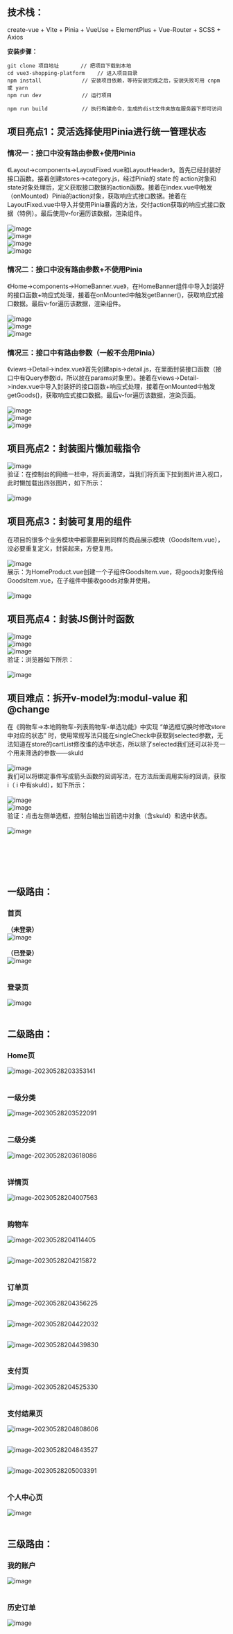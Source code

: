 ## 技术栈：
create-vue + Vite + Pinia + VueUse + ElementPlus + Vue-Router + SCSS + Axios

**安装步骤：**
```
git clone 项目地址       // 把项目下载到本地
cd vue3-shopping-platform    // 进入项目目录
npm install             // 安装项目依赖，等待安装完成之后，安装失败可用 cnpm 或 yarn
npm run dev             // 运行项目

npm run build           // 执行构建命令，生成的dist文件夹放在服务器下即可访问
```
## 项目亮点1：灵活选择使用Pinia进行统一管理状态
### 情况一：接口中没有路由参数+使用Pinia
《Layout->components->LayoutFixed.vue和LayoutHeader》。首先已经封装好接口函数。接着创建stores->category.js，经过Pinia的 state 的 action对象和state对象处理后，定义获取接口数据的action函数。接着在index.vue中触发（onMounted）Pinia的action对象，获取响应式接口数据。接着在LayoutFixed.vue中导入并使用Pinia暴露的方法，交付action获取的响应式接口数据（特例）。最后使用v-for遍历该数据，渲染组件。
<br/><br/>
![image](https://github.com/rinba/Vue3-shopping-platform/assets/106224527/968ce817-186f-43ed-a080-2540e4f92f97)<br/>
![image](https://github.com/rinba/Vue3-shopping-platform/assets/106224527/a4ee43c9-3d97-4a4f-92d0-b472675529a8)<br/>
![image](https://github.com/rinba/Vue3-shopping-platform/assets/106224527/cf8ca2cd-9e56-4833-acbc-8c1aae95c377)<br/>
![image](https://github.com/rinba/Vue3-shopping-platform/assets/106224527/a325a2d4-1c64-4648-a801-b137bc41aad9)<br/>
### 情况二：接口中没有路由参数+不使用Pinia
《Home->components->HomeBanner.vue》，在HomeBanner组件中导入封装好的接口函数+响应式处理，接着在onMounted中触发getBanner()，获取响应式接口数据。最后v-for遍历该数据，渲染组件。<br/><br/>
![image](https://github.com/rinba/Vue3-shopping-platform/assets/106224527/1d756536-5a49-4365-bebb-4d54fa9fa89b)<br/>
![image](https://github.com/rinba/Vue3-shopping-platform/assets/106224527/52f61421-3f8b-44bf-9451-a4171b2268df)<br/>
![image](https://github.com/rinba/Vue3-shopping-platform/assets/106224527/d5f251eb-5ef5-4c4f-84a4-51f887d8e6bc)<br/>
### 情况三：接口中有路由参数（一般不会用Pinia）
《views->Detail->index.vue》首先创建apis->detail.js，在里面封装接口函数（接口中有Query参数id，所以放在params对象里）。接着在views->Detail->index.vue中导入封装好的接口函数+响应式处理，接着在onMounted中触发getGoods()，获取响应式接口数据。最后v-for遍历该数据，渲染页面。<br/><br/>
![image](https://github.com/rinba/Vue3-shopping-platform/assets/106224527/22009c88-c5c6-4293-a887-987415126991)<br/>
![image](https://github.com/rinba/Vue3-shopping-platform/assets/106224527/50f0c73b-b692-4b56-a6b8-52573fd9e91d)<br/>
![image](https://github.com/rinba/Vue3-shopping-platform/assets/106224527/4b3c4b12-ed58-4388-aa79-023f58543f13)<br/>

## 项目亮点2：封装图片懒加载指令
![image](https://github.com/rinba/Vue3-shopping-platform/assets/106224527/3f71a8f0-8a70-49a0-8d3a-d8e804945c9f)<br/>
验证：在控制台的网络一栏中，将页面清空，当我们将页面下拉到图片进入视口，此时懒加载出四张图片，如下所示：<br/><br/>
![image](https://github.com/rinba/Vue3-shopping-platform/assets/106224527/c6e6dbb6-1066-40bc-9059-b09c5968b97a)<br/>


## 项目亮点3：封装可复用的组件
在项目的很多个业务模块中都需要用到同样的商品展示模块（GoodsItem.vue），没必要重复定义，封装起来，方便复用。<br/><br/>
![image](https://github.com/rinba/Vue3-shopping-platform/assets/106224527/70ad42b1-bf18-4b1d-979e-e3c1618b4a01)<br/>
展示：为HomeProduct.vue创建一个子组件GoodsItem.vue，将goods对象传给GoodsItem.vue，在子组件中接收goods对象并使用。<br/><br/>
![image](https://github.com/rinba/Vue3-shopping-platform/assets/106224527/d333c1c0-6e51-4ab3-a5e0-95dc14a98fbc)<br/>

## 项目亮点4：封装JS倒计时函数
![image](https://github.com/rinba/Vue3-shopping-platform/assets/106224527/c7c62f91-07b2-4c7c-9f32-f12c051cd2ba)<br/>
![image](https://github.com/rinba/Vue3-shopping-platform/assets/106224527/11955222-0aa7-4918-9602-6c92326037a1)<br/>
![image](https://github.com/rinba/Vue3-shopping-platform/assets/106224527/0f53b0cd-43b6-416c-ac48-df393a095dfd)<br/>
验证：浏览器如下所示：<br/><br/>
![image](https://github.com/rinba/Vue3-shopping-platform/assets/106224527/90ca0c3e-1e58-4f98-89ff-7361d2e7c2d9)<br/>


## 项目难点：拆开v-model为:modul-value 和 @change
在《购物车->本地购物车-列表购物车-单选功能》中实现 “单选框切换时修改store中对应的状态” 时，使用常规写法只能在singleCheck中获取到selected参数，无法知道在store的cartList修改谁的选中状态，所以除了selected我们还可以补充一个用来筛选的参数——skuId<br/><br/>
![image](https://github.com/rinba/Vue3-shopping-platform/assets/106224527/6be068fa-a88d-44c0-a1bf-d5b8691a06a5)<br/>
我们可以将绑定事件写成箭头函数的回调写法，在方法后面调用实际的回调，获取 i（ i 中有skuId），如下所示：<br/><br/>
![image](https://github.com/rinba/Vue3-shopping-platform/assets/106224527/07201e79-da5a-4325-a9b8-a0a1f68f98ba)<br/>
![image](https://github.com/rinba/Vue3-shopping-platform/assets/106224527/fbd3ad52-5013-4760-ac33-43ef50eeae7c)<br/>
验证：点击左侧单选框，控制台输出当前选中对象（含skuId）和选中状态。<br/><br/>
![image](https://github.com/rinba/Vue3-shopping-platform/assets/106224527/cb5b3953-5b36-4cfe-9648-b58cbc2cb6ed)<br/>
<br/><br/><br/><br/><br/>

## 一级路由：

### 首页
**（未登录）**<br/>
![image](https://github.com/rinba/Vue3-shopping-platform/assets/106224527/9afe5572-34b2-450f-9999-b3ebbc8cf06c)<br/><br/>
**（已登录）**<br/>
![image](https://github.com/rinba/Vue3-shopping-platform/assets/106224527/9ebe8543-837b-4616-bebf-93adf87e75f6)<br/><br/>

### 登录页
![image](https://github.com/rinba/Vue3-shopping-platform/assets/106224527/118be22d-8196-4d2b-a540-fbe6d55707ce)<br/><br/>

## 二级路由：

### Home页

![image-20230528203353141](https://github.com/rinba/Vue3-shopping-platform/assets/106224527/d2d2009e-7749-4286-901c-6a86e88c1d45)<br/><br/>

### 一级分类

![image-20230528203522091](https://github.com/rinba/Vue3-shopping-platform/assets/106224527/7a40b8dd-5252-4468-99db-fabfd358a868)<br/><br/>

### 二级分类

![image-20230528203618086](https://github.com/rinba/Vue3-shopping-platform/assets/106224527/b3db633c-f2b3-4c6d-b03c-5aabbc24a941)<br/><br/>

### 详情页

![image-20230528204007563](https://github.com/rinba/Vue3-shopping-platform/assets/106224527/3a74a45c-042c-4cda-89ee-1a97357e9190)<br/><br/>

### 购物车

![image-20230528204114405](https://github.com/rinba/Vue3-shopping-platform/assets/106224527/d22361af-4c0f-4e43-8e2f-a211ff4ab745)<br/><br/>

![image-20230528204215872](https://github.com/rinba/Vue3-shopping-platform/assets/106224527/0d414501-b476-4cec-b804-4d70b0b0d3d3)<br/><br/>

### 订单页

![image-20230528204356225](https://github.com/rinba/Vue3-shopping-platform/assets/106224527/17d9ec54-afd3-4706-a128-ed8ebec7e5b7)<br/><br/>

![image-20230528204422032](https://github.com/rinba/Vue3-shopping-platform/assets/106224527/0d836022-fafe-4bb4-a05d-64c993830ff4)<br/><br/>

![image-20230528204439830](https://github.com/rinba/Vue3-shopping-platform/assets/106224527/98b456da-65f3-4446-a561-14e3c86b0acd)<br/><br/>

### 支付页

![image-20230528204525330](https://github.com/rinba/Vue3-shopping-platform/assets/106224527/3de89c61-ca3a-4b34-a9a2-c539c76eabef)<br/><br/>

### 支付结果页

![image-20230528204808606](https://github.com/rinba/Vue3-shopping-platform/assets/106224527/36a4dc14-fbd5-404d-bb57-95c068abd7ca)<br/><br/>

![image-20230528204843527](https://github.com/rinba/Vue3-shopping-platform/assets/106224527/b112507a-03d8-41bd-89cc-5dd0fd748adb)<br/><br/>

![image-20230528205003391](https://github.com/rinba/Vue3-shopping-platform/assets/106224527/ce33b335-d1f1-47a1-b1db-c82b37891c34)<br/><br/>


### 个人中心页

![image](https://github.com/rinba/Vue3-shopping-platform/assets/106224527/f1beca9e-9ba5-4390-82b8-9444c932078f)<br/><br/>

## 三级路由：

### 我的账户

![image](https://github.com/rinba/Vue3-shopping-platform/assets/106224527/f87b576b-0fbf-48a6-81af-c772a84fea1a)<br/><br/>

### 历史订单

![image](https://github.com/rinba/Vue3-shopping-platform/assets/106224527/83b1dea4-db11-4f49-89e7-569a89838abf)<br/><br/>
